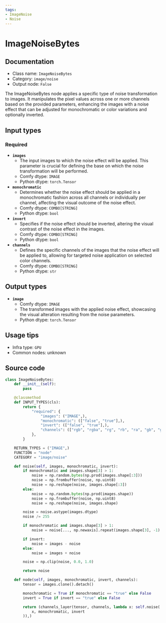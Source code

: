 ```yaml
---
tags:
- ImageNoise
- Noise
---
```


# ImageNoiseBytes
## Documentation
- Class name: `ImageNoiseBytes`
- Category: `image/noise`
- Output node: `False`

The ImageNoiseBytes node applies a specific type of noise transformation to images. It manipulates the pixel values across one or more channels based on the provided parameters, enhancing the images with a noise effect that can be adjusted for monochromatic or color variations and optionally inverted.
## Input types
### Required
- **`images`**
    - The input images to which the noise effect will be applied. This parameter is crucial for defining the base on which the noise transformation will be performed.
    - Comfy dtype: `IMAGE`
    - Python dtype: `torch.Tensor`
- **`monochromatic`**
    - Determines whether the noise effect should be applied in a monochromatic fashion across all channels or individually per channel, affecting the visual outcome of the noise effect.
    - Comfy dtype: `COMBO[STRING]`
    - Python dtype: `bool`
- **`invert`**
    - Specifies if the noise effect should be inverted, altering the visual contrast of the noise effect in the images.
    - Comfy dtype: `COMBO[STRING]`
    - Python dtype: `bool`
- **`channels`**
    - Defines the specific channels of the images that the noise effect will be applied to, allowing for targeted noise application on selected color channels.
    - Comfy dtype: `COMBO[STRING]`
    - Python dtype: `str`
## Output types
- **`image`**
    - Comfy dtype: `IMAGE`
    - The transformed images with the applied noise effect, showcasing the visual alteration resulting from the noise parameters.
    - Python dtype: `torch.Tensor`
## Usage tips
- Infra type: `GPU`
- Common nodes: unknown


## Source code
```python
class ImageNoiseBytes:
    def __init__(self):
        pass

    @classmethod
    def INPUT_TYPES(cls):
        return {
            "required": {
                "images": ("IMAGE",),
                "monochromatic": (["false", "true"],),
                "invert": (["false", "true"],),
                "channels": (["rgb", "rgba", "rg", "rb", "ra", "gb", "ga", "ba", "r", "g", "b", "a"],),
            },
        }

    RETURN_TYPES = ("IMAGE",)
    FUNCTION = "node"
    CATEGORY = "image/noise"

    def noise(self, images, monochromatic, invert):
        if monochromatic and images.shape[3] > 1:
            noise = np.random.bytes(np.prod(images.shape[:3]))
            noise = np.frombuffer(noise, np.uint8)
            noise = np.reshape(noise, images.shape[:3])
        else:
            noise = np.random.bytes(np.prod(images.shape))
            noise = np.frombuffer(noise, np.uint8)
            noise = np.reshape(noise, images.shape)

        noise = noise.astype(images.dtype)
        noise /= 255

        if monochromatic and images.shape[3] > 1:
            noise = noise[..., np.newaxis].repeat(images.shape[3], -1)

        if invert:
            noise = images - noise
        else:
            noise = images + noise

        noise = np.clip(noise, 0.0, 1.0)

        return noise

    def node(self, images, monochromatic, invert, channels):
        tensor = images.clone().detach()

        monochromatic = True if monochromatic == "true" else False
        invert = True if invert == "true" else False

        return (channels_layer(tensor, channels, lambda x: self.noise(
            x, monochromatic, invert
        )),)

```
